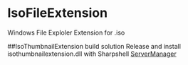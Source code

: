 # IsoFileExtension
Windows File Exploler Extension for .iso


##IsoThumbnailExtension
build solution Release and install isothumbnailextension.dll with Sharpshell [ServerManager](https://github.com/dwmkerr/sharpshell/releases)

